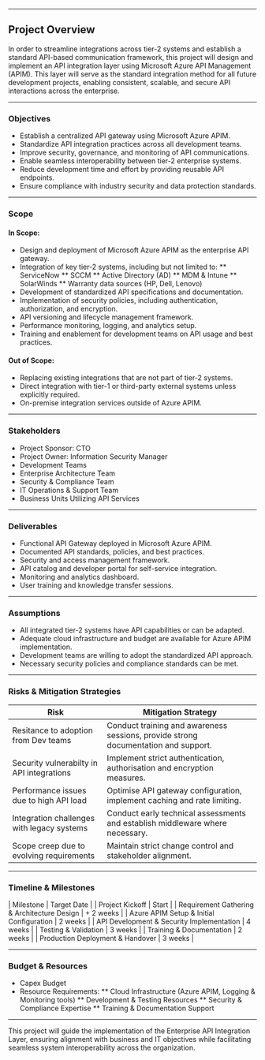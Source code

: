 

---

## Project Overview

In order to streamline integrations across tier-2 systems and establish a standard API-based communication framework, this project will design and implement an API integration layer using Microsoft Azure API Management (APIM). This layer will serve as the standard integration method for all future development projects, enabling consistent, scalable, and secure API interactions across the enterprise.

---

### Objectives

* Establish a centralized API gateway using Microsoft Azure APIM.
* Standardize API integration practices across all development teams.
* Improve security, governance, and monitoring of API communications.
* Enable seamless interoperability between tier-2 enterprise systems.
* Reduce development time and effort by providing reusable API endpoints.
* Ensure compliance with industry security and data protection standards.

---

### Scope

#### In Scope:

* Design and deployment of Microsoft Azure APIM as the enterprise API gateway.
* Integration of key tier-2 systems, including but not limited to:
** ServiceNow
** SCCM
** Active Directory (AD)
** MDM & Intune
** SolarWinds
** Warranty data sources (HP, Dell, Lenovo)
* Development of standardized API specifications and documentation.
* Implementation of security policies, including authentication, authorization, and encryption.
* API versioning and lifecycle management framework.
* Performance monitoring, logging, and analytics setup.
* Training and enablement for development teams on API usage and best practices.

#### Out of Scope:

* Replacing existing integrations that are not part of tier-2 systems.
* Direct integration with tier-1 or third-party external systems unless explicitly required.
* On-premise integration services outside of Azure APIM.

---

### Stakeholders

* Project Sponsor: CTO
* Project Owner: Information Security Manager
* Development Teams
* Enterprise Architecture Team
* Security & Compliance Team
* IT Operations & Support Team
* Business Units Utilizing API Services

---

### Deliverables

* Functional API Gateway deployed in Microsoft Azure APIM.
* Documented API standards, policies, and best practices.
* Security and access management framework.
* API catalog and developer portal for self-service integration.
* Monitoring and analytics dashboard.
* User training and knowledge transfer sessions.

---

### Assumptions

* All integrated tier-2 systems have API capabilities or can be adapted.
* Adequate cloud infrastructure and budget are available for Azure APIM implementation.
* Development teams are willing to adopt the standardized API approach.
* Necessary security policies and compliance standards can be met.

---

### Risks & Mitigation Strategies

| Risk | Mitigation Strategy|
|------|--------------------|
| Resitance to adoption from Dev teams |  Conduct training and awareness sessions, provide strong documentation and support. |
| Security vulnerabilty in API integrations | Implement strict authentication, authorisation and encryption measures. |
| Performance issues due to high API load | Optimise API gateway configuration, implement caching and rate limiting. |
| Integration challenges with legacy systems | Conduct early technical assessments and establish middleware where necessary. |
| Scope creep due to evolving requirements | Maintain strict change control and stakeholder alignment. |

---

### Timeline & Milestones

| Milestone | Target Date |
| Project Kickoff | Start |
| Requirement Gathering & Architecture Design | + 2 weeks |
| Azure APIM Setup & Initial Configuration | 2 weeks |
| API Development & Security Implementation | 4 weeks | 
| Testing & Validation | 3 weeks |
| Training & Documentation | 2 weeks |
| Production Deployment & Handover | 3 weeks |

---

### Budget & Resources

* Capex Budget
* Resource Requirements:
** Cloud Infrastructure (Azure APIM, Logging & Monitoring tools)
** Development & Testing Resources
** Security & Compliance Expertise
** Training & Documentation Support

---

This project will guide the implementation of the Enterprise API Integration Layer, ensuring alignment with business and IT objectives while facilitating seamless system interoperability across the organization.

